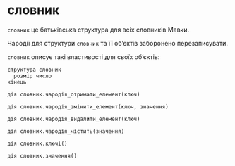# словник

`словник` <keyword>це</keyword> батьківська структура для всіх словників <subject>Мавки</subject>.

Чародії для структури `словник` та її обʼєктів заборонено перезаписувати.

`словник` описує такі властивості для своїх обʼєктів:

```мавка
структура словник
  розмір число
кінець
```

```мавка
дія словник.чародія_отримати_елемент(ключ)
```

```мавка
дія словник.чародія_змінити_елемент(ключ, значення)
```

```мавка
дія словник.чародія_видалити_елемент(ключ)
```

```мавка
дія словник.чародія_містить(значення)
```

```мавка
дія словник.ключі()
```

```мавка
дія словник.значення()
```